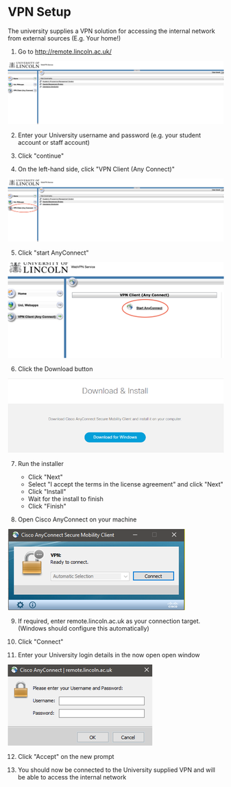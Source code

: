 # VPN Setup
The university supplies a VPN solution for accessing the internal network from external sources (E.g. Your home!)

1. Go to http://remote.lincoln.ac.uk/

![](images/landing.png)

2. Enter your University username and password (e.g. your student account or staff account)

3. Click "continue"

4. On the left-hand side, click "VPN Client (Any Connect)"

![](images/anyconnect_link.png)

5. Click "start AnyConnect"

![](images/click_start.png)

6. Click the Download button

![](images/download.png)

7. Run the installer
    - Click "Next"
    - Select "I accept the terms in the license agreement" and click "Next"
    - Click "Install"
    - Wait for the install to finish
    - Click "Finish"

8. Open Cisco AnyConnect on your machine

![](images/anyconnect_open.png)

9. If required, enter remote.lincoln.ac.uk as your connection target. (Windows should configure this automatically)

10. Click "Connect"

11. Enter your University login details in the now open open window

![](images/anyconnect_login.png)

12. Click "Accept" on the new prompt

13. You should now be connected to the University supplied VPN and will be able to access the internal network
